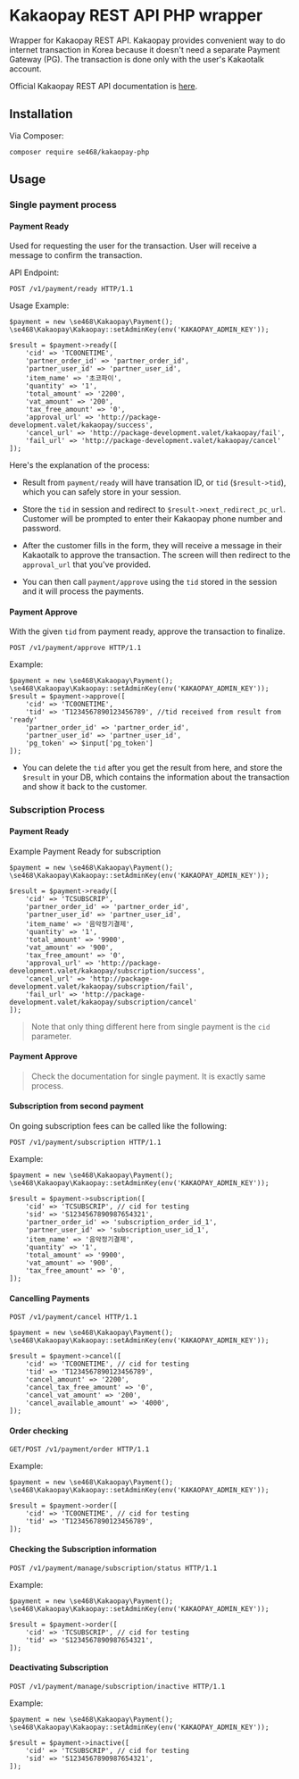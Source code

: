 # Kakaopay REST API PHP wrapper
Wrapper for Kakaopay REST API. Kakaopay provides convenient way to do internet transaction in Korea because it doesn't need a separate Payment Gateway (PG). The transaction is done only with the user's Kakaotalk account. 

Official Kakaopay REST API documentation is [here](https://developers.kakao.com/docs/restapi/kakaopay-api).

## Installation
Via Composer:
```
composer require se468/kakaopay-php
```

## Usage
### Single payment process
#### Payment Ready
Used for requesting the user for the transaction. User will receive a message to confirm the transaction.

API Endpoint:
```
POST /v1/payment/ready HTTP/1.1
```

Usage Example:
```
$payment = new \se468\Kakaopay\Payment();
\se468\Kakaopay\Kakaopay::setAdminKey(env('KAKAOPAY_ADMIN_KEY'));

$result = $payment->ready([
    'cid' => 'TC0ONETIME',
    'partner_order_id' => 'partner_order_id',
    'partner_user_id' => 'partner_user_id',
    'item_name' => '초코파이',
    'quantity' => '1',
    'total_amount' => '2200',
    'vat_amount' => '200',
    'tax_free_amount' => '0',
    'approval_url' => 'http://package-development.valet/kakaopay/success',
    'cancel_url' => 'http://package-development.valet/kakaopay/fail',
    'fail_url' => 'http://package-development.valet/kakaopay/cancel'
]);
```

Here's the explanation of the process: 

* Result from `payment/ready` will have transation ID, or `tid` (`$result->tid`), which you can safely store in your session. 

* Store the `tid` in session and redirect to `$result->next_redirect_pc_url`. Customer will be prompted to enter their Kakaopay phone number and password. 

* After the customer fills in the form, they will receive a message in their Kakaotalk to approve the transaction. The screen will then redirect to the `approval_url` that you've provided.

* You can then call `payment/approve` using the `tid` stored in the session and it will process the payments. 


#### Payment Approve
With the given `tid` from payment ready, approve the transaction to finalize. 
```
POST /v1/payment/approve HTTP/1.1
```

Example:
```
$payment = new \se468\Kakaopay\Payment();
\se468\Kakaopay\Kakaopay::setAdminKey(env('KAKAOPAY_ADMIN_KEY'));
$result = $payment->approve([
    'cid' => 'TC0ONETIME',
    'tid' => 'T1234567890123456789', //tid received from result from 'ready'
    'partner_order_id' => 'partner_order_id',
    'partner_user_id' => 'partner_user_id',
    'pg_token' => $input['pg_token']
]);
```

* You can delete the `tid` after you get the result from here, and store the `$result` in your DB, which contains the information about the transaction and show it back to the customer.

### Subscription Process
#### Payment Ready
Example Payment Ready for subscription
```
$payment = new \se468\Kakaopay\Payment();
\se468\Kakaopay\Kakaopay::setAdminKey(env('KAKAOPAY_ADMIN_KEY'));

$result = $payment->ready([
    'cid' => 'TCSUBSCRIP',
    'partner_order_id' => 'partner_order_id',
    'partner_user_id' => 'partner_user_id',
    'item_name' => '음악정기결제',
    'quantity' => '1',
    'total_amount' => '9900',
    'vat_amount' => '900',
    'tax_free_amount' => '0',
    'approval_url' => 'http://package-development.valet/kakaopay/subscription/success',
    'cancel_url' => 'http://package-development.valet/kakaopay/subscription/fail',
    'fail_url' => 'http://package-development.valet/kakaopay/subscription/cancel'
]);
```

> Note that only thing different here from single payment is the `cid` parameter. 

#### Payment Approve
> Check the documentation for single payment. It is exactly same process.


#### Subscription from second payment
On going subscription fees can be called like the following:

```
POST /v1/payment/subscription HTTP/1.1
```

Example:
```
$payment = new \se468\Kakaopay\Payment();
\se468\Kakaopay\Kakaopay::setAdminKey(env('KAKAOPAY_ADMIN_KEY'));

$result = $payment->subscription([
    'cid' => 'TCSUBSCRIP', // cid for testing
    'sid' => 'S1234567890987654321',
    'partner_order_id' => 'subscription_order_id_1',
    'partner_user_id' => 'subscription_user_id_1',
    'item_name' => '음악정기결제',
    'quantity' => '1',
    'total_amount' => '9900',
    'vat_amount' => '900',
    'tax_free_amount' => '0',
]);
```

#### Cancelling Payments
```
POST /v1/payment/cancel HTTP/1.1
```

```
$payment = new \se468\Kakaopay\Payment();
\se468\Kakaopay\Kakaopay::setAdminKey(env('KAKAOPAY_ADMIN_KEY'));

$result = $payment->cancel([
    'cid' => 'TC0ONETIME', // cid for testing
    'tid' => 'T1234567890123456789',
    'cancel_amount' => '2200',
    'cancel_tax_free_amount' => '0',
    'cancel_vat_amount' => '200',
    'cancel_available_amount' => '4000',
]);
```

#### Order checking
```
GET/POST /v1/payment/order HTTP/1.1
```

Example:
```
$payment = new \se468\Kakaopay\Payment();
\se468\Kakaopay\Kakaopay::setAdminKey(env('KAKAOPAY_ADMIN_KEY'));

$result = $payment->order([
    'cid' => 'TC0ONETIME', // cid for testing
    'tid' => 'T1234567890123456789',
]);
```

#### Checking the Subscription information
```
POST /v1/payment/manage/subscription/status HTTP/1.1
```

Example:
```
$payment = new \se468\Kakaopay\Payment();
\se468\Kakaopay\Kakaopay::setAdminKey(env('KAKAOPAY_ADMIN_KEY'));

$result = $payment->order([
    'cid' => 'TCSUBSCRIP', // cid for testing
    'tid' => 'S1234567890987654321',
]);
```

#### Deactivating Subscription
```
POST /v1/payment/manage/subscription/inactive HTTP/1.1
```

Example:
```
$payment = new \se468\Kakaopay\Payment();
\se468\Kakaopay\Kakaopay::setAdminKey(env('KAKAOPAY_ADMIN_KEY'));

$result = $payment->inactive([
    'cid' => 'TCSUBSCRIP', // cid for testing
    'sid' => 'S1234567890987654321',
]);
```